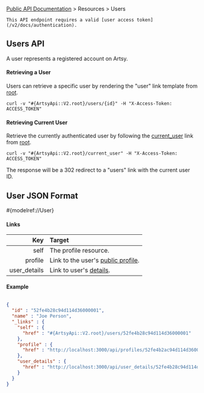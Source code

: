 [Public API Documentation](/v2) &gt; Resources &gt; Users

``` alert[info]
This API endpoint requires a valid [user access token](/v2/docs/authentication).
```

## Users API

A user represents a registered account on Artsy.

#### Retrieving a User

Users can retrieve a specific user by rendering the "user" link template from [root](#{ArtsyApi::V2.root}).

```
curl -v "#{ArtsyApi::V2.root}/users/{id}" -H "X-Access-Token: ACCESS_TOKEN"
```

#### Retrieving Current User

Retrieve the currently authenticated user by following the [current_user](#{ArtsyApi::V2.root}/current_user) link from [root](#{ArtsyApi::V2.root}).

```
curl -v "#{ArtsyApi::V2.root}/current_user" -H "X-Access-Token: ACCESS_TOKEN"
```

The response will be a 302 redirect to a "users" link with the current user ID.

## User JSON Format

#{modelref://User}

#### Links

Key        | Target                                               |
----------:|:-----------------------------------------------------|
self       | The profile resource.                                |
profile    | Link to the user's [public profile](/v2/docs/profiles). |
user_details  | Link to user's [details](/v2/docs/user_details).     |

#### Example

``` json

{
  "id" : "52fe4b28c94d114d36000001",
  "name" : "Joe Person",
  "_links" : {
    "self" : {
      "href" : "#{ArtsyApi::V2.root}/users/52fe4b28c94d114d36000001"
    },
    "profile" : {
      "href" : "http://localhost:3000/api/profiles/52fe4b2ac94d114d36000005"
    },
    "user_details" : {
      "href" : "http://localhost:3000/api/user_details/52fe4b28c94d114d36000001"
    }
  }
}
```
